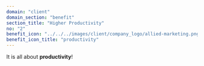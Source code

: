 ```yaml
---
domain: "client"
domain_section: "benefit"
section_title: "Higher Productivity"
no: "2"
benefit_icon: "../../../images/client/company_logo/allied-marketing.png"
benefit_icon_title: "productivity"
---
```


It is all about **productivity**!
